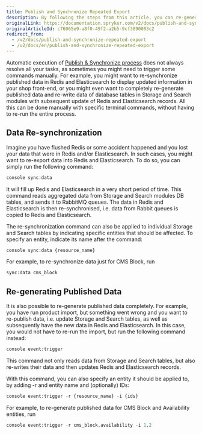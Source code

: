```yaml
---
title: Publish and Synchronize Repeated Export
description: By following the steps from this article, you can re-generate published data and re-write data of database tables in Storage and Search modules with subsequent update of Redis and Elasticsearch records
originalLink: https://documentation.spryker.com/v2/docs/publish-and-synchronize-repeated-export
originalArticleId: c76065e9-a8f0-49f2-a2b5-9cf3890083c2
redirect_from:
  - /v2/docs/publish-and-synchronize-repeated-export
  - /v2/docs/en/publish-and-synchronize-repeated-export
---
```


Automatic execution of [Publish & Synchronize process](http://documentation.spryker.com/v4/docs/handling-data-publish-and-synchronization) does not always resolve all your tasks, as sometimes you might need to trigger some commands manually. For example, you might want to re-synchronize published data in Redis and Elasticsearch to display updated information in your shop front-end, or you might even want to completely re-generate published data and re-write data of database tables in Storage and Search modules with subsequent update of Redis and Elasticsearch records. All this can be done manually with specific terminal commands, without having to re-run the entire process.

## Data Re-synchronization

Imagine you have flushed Redis or some accident happened and you lost your data that were in Redis and/or Elasticsearch. In such cases, you might want to re-export data into Redis and Elasticsearch. To do so, you can simply run the following command:

```php
console sync:data
```

It will fill up Redis and Elasticsearch in a very short period of time. This command reads aggregated data from Storage and Search modules DB tables, and sends it to RabbitMQ queues. The data in Redis and Elasticsearch is then re-synchronised, i.e. data from Rabbit queues is copied to Redis and Elasticsearch.

The re-synchronization command can also be applied to individual Storage and Search tables by indicating specific entities that should be affected. To specify an entity, indicate its name after the command:

```php
console sync:data {resource_name}
```



For example, to re-synchronize data just for CMS Block, run

```php
sync:data cms_block
```



## Re-generating Published Data

It is also possible to re-generate published data completely. For example, you have run product import, but something went wrong and you want to re-publish data, i.e. update Storage and Search tables, as well as subsequently have the new data in Redis and Elasticsearch. In this case, you would not have to re-run the import, but run the following command instead:

```php
console event:trigger
```
This command not only reads data from Storage and Search tables, but also re-writes their data and then updates Redis and Elasticsearch records.

With this command, you can also specify an entity it should be applied to, by adding -r and entity name and (optionally) IDs:

```php
console event:trigger -r {resource_name} -i {ids}
```

For example, to re-generate published data for CMS Block and Availability entities, run

```php
console event:trigger -r cms_block,availability -i 1,2
```

<!-- Last review date: November 7th, 2018- by Helen Kravchenko, Ruslan Dovhospynyi -->
